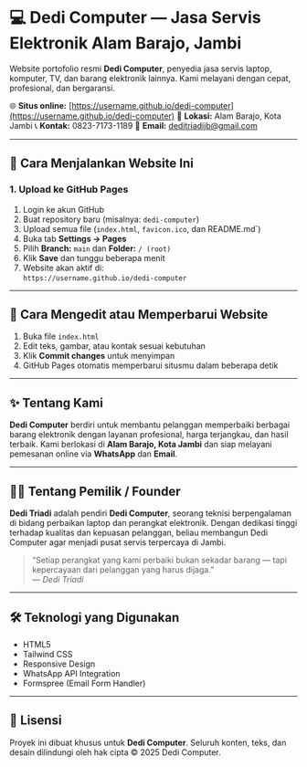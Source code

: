 # 💻 Dedi Computer — Jasa Servis Elektronik Alam Barajo, Jambi

Website portofolio resmi **Dedi Computer**, penyedia jasa servis laptop, komputer, TV, dan barang elektronik lainnya.
Kami melayani dengan cepat, profesional, dan bergaransi.

🌐 **Situs online:** [https://username.github.io/dedi-computer](https://username.github.io/dedi-computer)
📍 **Lokasi:** Alam Barajo, Kota Jambi
📞 **Kontak:** 0823-7173-1189
📧 **Email:** deditriadijb@gmail.com

---

## 🚀 Cara Menjalankan Website Ini

### 1. Upload ke GitHub Pages
1. Login ke akun GitHub
2. Buat repository baru (misalnya: `dedi-computer`)
3. Upload semua file (`index.html`, `favicon.ico`, dan README.md`)
4. Buka tab **Settings → Pages**
5. Pilih **Branch:** `main` dan **Folder:** `/ (root)`
6. Klik **Save** dan tunggu beberapa menit
7. Website akan aktif di:  
   `https://username.github.io/dedi-computer`

---

## 🔧 Cara Mengedit atau Memperbarui Website
1. Buka file `index.html`
2. Edit teks, gambar, atau kontak sesuai kebutuhan
3. Klik **Commit changes** untuk menyimpan
4. GitHub Pages otomatis memperbarui situsmu dalam beberapa detik

---

## ✨ Tentang Kami
**Dedi Computer** berdiri untuk membantu pelanggan memperbaiki berbagai barang elektronik dengan layanan profesional, harga terjangkau, dan hasil terbaik.
Kami berlokasi di **Alam Barajo, Kota Jambi** dan siap melayani pemesanan online via **WhatsApp** dan **Email**.

---

## 🧑‍🔧 Tentang Pemilik / Founder
**Dedi Triadi** adalah pendiri **Dedi Computer**, seorang teknisi berpengalaman di bidang perbaikan laptop dan perangkat elektronik.
Dengan dedikasi tinggi terhadap kualitas dan kepuasan pelanggan, beliau membangun Dedi Computer agar menjadi pusat servis terpercaya di Jambi.

> “Setiap perangkat yang kami perbaiki bukan sekadar barang — tapi kepercayaan dari pelanggan yang harus dijaga.”  
> — *Dedi Triadi*

---

## 🛠️ Teknologi yang Digunakan
- HTML5
- Tailwind CSS
- Responsive Design
- WhatsApp API Integration
- Formspree (Email Form Handler)

---

## 📄 Lisensi
Proyek ini dibuat khusus untuk **Dedi Computer**.
Seluruh konten, teks, dan desain dilindungi oleh hak cipta © 2025 Dedi Computer.
